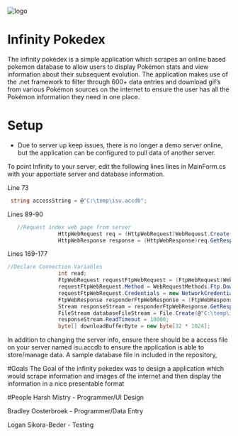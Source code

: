 ![logo](https://github.com/hmtinc/Infinity-Pokedex/raw/master/Pokedex/Icon.ico)
# Infinity Pokedex
The infinity pokédex is a simple application which scrapes an online based pokemon database to allow users to display Pokémon stats and view information about their subsequent evolution. The application makes use of the .net framework to filter through 600+ data entries and download gif’s from various Pokémon sources on the internet to ensure the user has all the Pokémon information they need in one place.

# Setup
- Due to server up keep issues, there is no longer a demo server online, but the application can be configured to pull data of another server. 

To point Infinity to your server, edit the following lines lines in MainForm.cs with your apportiate server and database information. 

Line 73
```c#
 string accessString = @"C:\temp\isu.accdb";
```

Lines 89-90
```c#
   //Request index web page from server
                HttpWebRequest req = (HttpWebRequest)WebRequest.Create("http://infcomp.x10.mx");
                HttpWebResponse response = (HttpWebResponse)req.GetResponse();
```

Lines 169-177
```c#
//Declare Connection Variables 
                int read;
                FtpWebRequest requestFtpWebRequest = (FtpWebRequest)WebRequest.Create("ftp://ftp.infcomp.x10.mx/isu.accdb"); //Server address 
                requestFtpWebRequest.Method = WebRequestMethods.Ftp.DownloadFile; // Connection action
                requestFtpWebRequest.Credentials = new NetworkCredential("attendance@infcomp.x10.mx", "1234567"); //Username and Password
                FtpWebResponse responderFtpWebResponse = (FtpWebResponse)requestFtpWebRequest.GetResponse();
                Stream responseStream = responderFtpWebResponse.GetResponseStream();
                FileStream databaseFileStream = File.Create(@"C:\temp\isu.accdb");
                responseStream.ReadTimeout = 10000;
                byte[] downloadBufferByte = new byte[32 * 1024];
```



In addition to changing the server info, ensure there should be a access file on your server named isu.accdb to ensure the application is able to store/manage data. A sample database file in included in the repository,



#Goals
The Goal of the infinity pokedex was to design a application which would scrape information and images of the internet and then display the information in a nice presentable format 

#People
Harsh Mistry - Programmer/UI Design 

Bradley Oosterbroek - Programmer/Data Entry 

Logan Sikora-Beder - Testing



